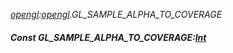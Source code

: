 _[opengl](../../modules/opengl/opengl-module.md):[opengl](../../modules/opengl/opengl-module.md).GL\_SAMPLE\_ALPHA\_TO\_COVERAGE_
##### Const GL\_SAMPLE\_ALPHA\_TO\_COVERAGE:[Int](../../modules/wonkey/wonkey-types-int.md)
